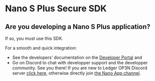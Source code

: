 # Nano S Plus Secure SDK

## Are you developing a Nano S Plus application?

If so, you must use this SDK. 

For a smooth and quick integration:
- See the developers’ documentation on the [Developer Portal](https://developers.ledger.com/) and 
- Go on Discord to chat with developper support and the developper community. See you there! If you are new to Ledger OP3N Discord server [click here](https://discord.gg/Ledger), otherwise directly join [the Nano App channel](https://discord.com/channels/885256081289379850/907623554542080070).

